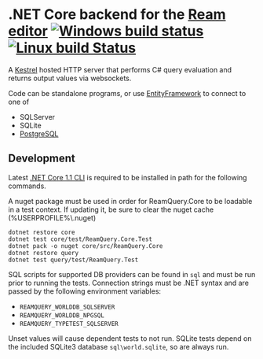 # .NET Core backend for the [Ream editor](https://github.com/stofte/ream-editor) [![Windows build status](https://ci.appveyor.com/api/projects/status/7p2pha3iiaomihr4?svg=true)](https://ci.appveyor.com/project/stofte/ream-query) [![Linux build Status](https://travis-ci.org/stofte/ream-query.svg?branch=master)](https://travis-ci.org/stofte/ream-query)

A [Kestrel](https://github.com/aspnet/KestrelHttpServer) hosted HTTP server that performs C# query evaluation and returns output values via websockets.

Code can be standalone programs, or use [EntityFramework](https://github.com/aspnet/EntityFramework) to connect to one of

 - SQLServer
 - SQLite
 - [PostgreSQL](https://github.com/npgsql/Npgsql.EntityFrameworkCore.PostgreSQL/)

## Development

Latest [.NET Core 1.1 CLI](https://github.com/dotnet/core/blob/master/release-notes/preview-download.md) is required to be installed 
in path for the following commands.

A nuget package must be used in order for ReamQuery.Core to be loadable in a test context.
If updating it, be sure to clear the nuget cache (%USERPROFILE%\\.nuget)

```
dotnet restore core
dotnet test core/test/ReamQuery.Core.Test
dotnet pack -o nuget core/src/ReamQuery.Core
dotnet restore query
dotnet test query/test/ReamQuery.Test
```

SQL scripts for supported DB providers can be found in `sql` and must be run prior to running the tests.
Connection strings must be .NET syntax and are passed by the following environment variables:

 - `REAMQUERY_WORLDDB_SQLSERVER`
 - `REAMQUERY_WORLDDB_NPGSQL`
 - `REAMQUERY_TYPETEST_SQLSERVER`

Unset values will cause dependent tests to not run. SQLite tests depend on the included SQLite3 database `sql\world.sqlite`, so are always run.
